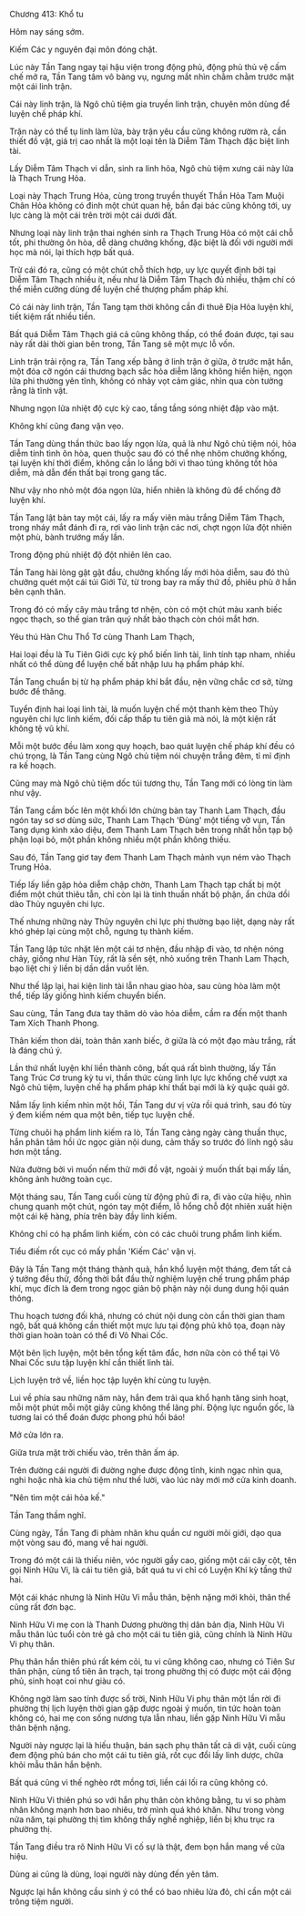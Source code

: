 




Chương 413: Khổ tu


Hôm nay sáng sớm.

Kiếm Các y nguyên đại môn đóng chặt.

Lúc này Tần Tang ngay tại hậu viện trong động phủ, động phủ thủ vệ cấm chế mở ra, Tần Tang tâm vô bàng vụ, ngưng mắt nhìn chằm chằm trước mặt một cái linh trận.

Cái này linh trận, là Ngô chủ tiệm gia truyền linh trận, chuyên môn dùng để luyện chế pháp khí.

Trận này có thể tụ linh làm lửa, bày trận yêu cầu cũng không rườm rà, cần thiết đồ vật, giá trị cao nhất là một loại tên là Diễm Tâm Thạch đặc biệt linh tài.

Lấy Diễm Tâm Thạch vi dẫn, sinh ra linh hỏa, Ngô chủ tiệm xưng cái này lửa là Thạch Trung Hỏa.

Loại này Thạch Trung Hỏa, cùng trong truyền thuyết Thần Hỏa Tam Muội Chân Hỏa không có đinh một chút quan hệ, bắn đại bác cũng không tới, uy lực càng là một cái trên trời một cái dưới đất.

Nhưng loại này linh trận thai nghén sinh ra Thạch Trung Hỏa có một cái chỗ tốt, phi thường ôn hòa, dễ dàng chưởng khống, đặc biệt là đối với người mới học mà nói, lại thích hợp bất quá.

Trừ cái đó ra, cũng có một chút chỗ thích hợp, uy lực quyết định bởi tại Diễm Tâm Thạch nhiều ít, nếu như là Diễm Tâm Thạch đủ nhiều, thậm chí có thể miễn cưỡng dùng để luyện chế thượng phẩm pháp khí.

Có cái này linh trận, Tần Tang tạm thời không cần đi thuê Địa Hỏa luyện khí, tiết kiệm rất nhiều tiền.

Bất quá Diễm Tâm Thạch giá cả cũng không thấp, có thể đoán được, tại sau này rất dài thời gian bên trong, Tần Tang sẽ một mực lỗ vốn.

Linh trận trải rộng ra, Tần Tang xếp bằng ở linh trận ở giữa, ở trước mặt hắn, một đóa cỡ ngón cái thương bạch sắc hỏa diễm lăng không hiển hiện, ngọn lửa phi thường yên tĩnh, không có nhảy vọt cảm giác, nhìn qua còn tưởng rằng là tĩnh vật.

Nhưng ngọn lửa nhiệt độ cực kỳ cao, tầng tầng sóng nhiệt đập vào mặt.

Không khí cũng đang vặn vẹo.

Tần Tang dùng thần thức bao lấy ngọn lửa, quả là như Ngô chủ tiệm nói, hỏa diễm tính tình ôn hòa, quen thuộc sau đó có thể nhẹ nhõm chưởng khống, tại luyện khí thời điểm, không cần lo lắng bởi vì thao túng không tốt hỏa diễm, mà dẫn đến thất bại trong gang tấc.

Như vậy nho nhỏ một đóa ngọn lửa, hiển nhiên là không đủ để chống đỡ luyện khí.

Tần Tang lật bàn tay một cái, lấy ra mấy viên màu trắng Diễm Tâm Thạch, trong nháy mắt đánh đi ra, rơi vào linh trận các nơi, chợt ngọn lửa đột nhiên một phù, bành trướng mấy lần.

Trong động phủ nhiệt độ đột nhiên lên cao.

Tần Tang hài lòng gật gật đầu, chưởng khống lấy mới hỏa diễm, sau đó thủ chưởng quét một cái túi Giới Tử, từ trong bay ra mấy thứ đồ, phiêu phù ở hắn bên cạnh thân.

Trong đó có mấy cây màu trắng tơ nhện, còn có một chút màu xanh biếc ngọc thạch, so thế gian trân quý nhất bảo thạch còn chói mắt hơn.

Yêu thú Hàn Chu Thổ Tơ cùng Thanh Lam Thạch,

Hai loại đều là Tu Tiên Giới cực kỳ phổ biến linh tài, linh tính tạp nham, nhiều nhất có thể dùng để luyện chế bất nhập lưu hạ phẩm pháp khí.

Tần Tang chuẩn bị từ hạ phẩm pháp khí bắt đầu, nện vững chắc cơ sở, từng bước đề thăng.

Tuyển định hai loại linh tài, là muốn luyện chế một thanh kèm theo Thủy nguyên chi lực linh kiếm, đối cấp thấp tu tiên giả mà nói, là một kiện rất không tệ vũ khí.

Mỗi một bước đều làm xong quy hoạch, bao quát luyện chế pháp khí đều có chú trọng, là Tần Tang cùng Ngô chủ tiệm nói chuyện trắng đêm, tỉ mỉ định ra kế hoạch.

Cũng may mà Ngô chủ tiệm dốc túi tương thụ, Tần Tang mới có lòng tin làm như vậy.

Tần Tang cầm bốc lên một khối lớn chừng bàn tay Thanh Lam Thạch, đầu ngón tay sơ sơ dùng sức, Thanh Lam Thạch 'Đùng' một tiếng vỡ vụn, Tần Tang dụng kình xảo diệu, đem Thanh Lam Thạch bên trong nhất hỗn tạp bộ phận loại bỏ, một phần không nhiều một phần không thiếu.

Sau đó, Tần Tang giơ tay đem Thanh Lam Thạch mảnh vụn ném vào Thạch Trung Hỏa.

Tiếp lấy liền gặp hỏa diễm chập chờn, Thanh Lam Thạch tạp chất bị một điểm một chút thiêu tẫn, chỉ còn lại là tinh thuần nhất bộ phận, ẩn chứa dồi dào Thủy nguyên chi lực.

Thế nhưng những này Thủy nguyên chi lực phi thường bạo liệt, dạng này rất khó ghép lại cùng một chỗ, ngưng tụ thành kiếm.

Tần Tang lập tức nhặt lên một cái tơ nhện, đầu nhập đi vào, tơ nhện nóng chảy, giống như Hàn Tủy, rất là sền sệt, nhỏ xuống trên Thanh Lam Thạch, bạo liệt chi ý liền bị dần dần vuốt lên.

Như thế lặp lại, hai kiện linh tài lẫn nhau giao hòa, sau cùng hòa làm một thể, tiếp lấy giống hình kiếm chuyển biến.

Sau cùng, Tần Tang đưa tay thăm dò vào hỏa diễm, cầm ra đến một thanh Tam Xích Thanh Phong.

Thân kiếm thon dài, toàn thân xanh biếc, ở giữa là có một đạo màu trắng, rất là đáng chú ý.

Lần thứ nhất luyện khí liền thành công, bất quá rất bình thường, lấy Tần Tang Trúc Cơ trung kỳ tu vi, thần thức cùng linh lực lực khống chế vượt xa Ngô chủ tiệm, luyện chế hạ phẩm pháp khí thất bại mới là kỳ quặc quái gở.

Nắm lấy linh kiếm nhìn một hồi, Tần Tang dư vị vừa rồi quá trình, sau đó tùy ý đem kiếm ném qua một bên, tiếp tục luyện chế.

Từng chuôi hạ phẩm linh kiếm ra lò, Tần Tang càng ngày càng thuần thục, hắn phân tâm hồi ức ngọc giản nội dung, cảm thấy so trước đó lĩnh ngộ sâu hơn một tầng.

Nửa đường bởi vì muốn nếm thử mới đồ vật, ngoài ý muốn thất bại mấy lần, không ảnh hưởng toàn cục.

Một tháng sau, Tần Tang cuối cùng từ động phủ đi ra, đi vào cửa hiệu, nhìn chung quanh một chút, ngón tay một điểm, lỗ hổng chỗ đột nhiên xuất hiện một cái kệ hàng, phía trên bày đầy linh kiếm.

Không chỉ có hạ phẩm linh kiếm, còn có các chuôi trung phẩm linh kiếm.

Tiểu điếm rốt cục có mấy phần 'Kiếm Các' vận vị.

Đây là Tần Tang một tháng thành quả, hắn khổ luyện một tháng, đem tất cả ý tưởng đều thử, đồng thời bắt đầu thử nghiệm luyện chế trung phẩm pháp khí, mục đích là đem trong ngọc giản bộ phận này nội dung dung hội quán thông.

Thu hoạch tương đối khá, nhưng có chút nội dung còn cần thời gian tham ngộ, bất quá không cần thiết một mực lưu tại động phủ khô tọa, đoạn này thời gian hoàn toàn có thể đi Vô Nhai Cốc.

Một bên lịch luyện, một bên tổng kết tâm đắc, hơn nữa còn có thể tại Vô Nhai Cốc sưu tập luyện khí cần thiết linh tài.

Lịch luyện trở về, liền học tập luyện khí cùng tu luyện.

Lui về phía sau những năm này, hắn đem trải qua khổ hạnh tăng sinh hoạt, mỗi một phút mỗi một giây cũng không thể lãng phí. Động lực nguồn gốc, là tương lai có thể đoán được phong phú hồi báo!

Mở cửa lớn ra.

Giữa trưa mặt trời chiếu vào, trên thân ấm áp.

Trên đường cái người đi đường nghe được động tĩnh, kinh ngạc nhìn qua, nghi hoặc nhà kia chủ tiệm như thế lười, vào lúc này mới mở cửa kinh doanh.

"Nên tìm một cái hỏa kế."

Tần Tang thầm nghĩ.

Cùng ngày, Tần Tang đi phàm nhân khu quần cư người môi giới, dạo qua một vòng sau đó, mang về hai người.

Trong đó một cái là thiếu niên, vóc người gầy cao, giống một cái cây cột, tên gọi Ninh Hữu Vi, là cái tu tiên giả, bất quá tu vi chỉ có Luyện Khí kỳ tầng thứ hai.

Một cái khác nhưng là Ninh Hữu Vi mẫu thân, bệnh nặng mới khỏi, thân thể cũng rất đơn bạc.

Ninh Hữu Vi mẹ con là Thanh Dương phường thị dân bản địa, Ninh Hữu Vi mẫu thân lúc tuổi còn trẻ gả cho một cái tu tiên giả, cũng chính là Ninh Hữu Vi phụ thân.

Phụ thân hắn thiên phú rất kém cỏi, tu vi cũng không cao, nhưng có Tiên Sư thân phận, cùng tổ tiên ân trạch, tại trong phường thị có được một cái động phủ, sinh hoạt coi như giàu có.

Không ngờ làm sao tính được số trời, Ninh Hữu Vi phụ thân một lần rời đi phường thị lịch luyện thời gian gặp được ngoài ý muốn, tin tức hoàn toàn không có, hai mẹ con sống nương tựa lẫn nhau, liền gặp Ninh Hữu Vi mẫu thân bệnh nặng.

Người này ngược lại là hiếu thuận, bán sạch phụ thân tất cả di vật, cuối cùng đem động phủ bán cho một cái tu tiên giả, rốt cục đổi lấy linh dược, chữa khỏi mẫu thân hắn bệnh.

Bất quá cũng vì thế nghèo rớt mồng tơi, liền cái lối ra cũng không có.

Ninh Hữu Vi thiên phú so với hắn phụ thân còn không bằng, tu vi so phàm nhân không mạnh hơn bao nhiêu, trở mình quá khó khăn. Như trong vòng nửa năm, tại phường thị tìm không thấy nghề nghiệp, liền bị khu trục ra phường thị.

Tần Tang điều tra rõ Ninh Hữu Vi cố sự là thật, đem bọn hắn mang về cửa hiệu.

Dùng ai cũng là dùng, loại người này dùng đến yên tâm.

Ngược lại hắn không cầu sinh ý có thể có bao nhiêu lửa đỏ, chỉ cần một cái trông tiệm người.





